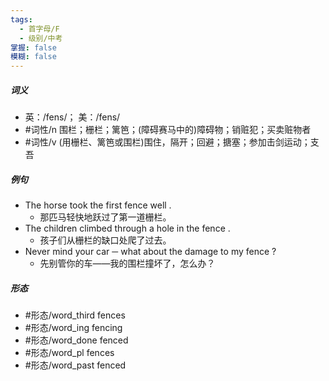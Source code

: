 ```yaml
---
tags:
  - 首字母/F
  - 级别/中考
掌握: false
模糊: false
---
```

##### 词义
- 英：/fens/； 美：/fens/
- #词性/n  围栏；栅栏；篱笆；(障碍赛马中的)障碍物；销赃犯；买卖赃物者
- #词性/v  (用栅栏、篱笆或围栏)围住，隔开；回避；搪塞；参加击剑运动；支吾
##### 例句
- The horse took the first fence well .
	- 那匹马轻快地跃过了第一道栅栏。
- The children climbed through a hole in the fence .
	- 孩子们从栅栏的缺口处爬了过去。
- Never mind your car ─ what about the damage to my fence ?
	- 先别管你的车——我的围栏撞坏了，怎么办？
##### 形态
- #形态/word_third fences
- #形态/word_ing fencing
- #形态/word_done fenced
- #形态/word_pl fences
- #形态/word_past fenced
